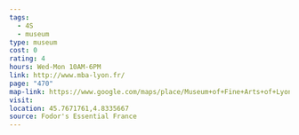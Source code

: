 ```yaml
---
tags:
  - 4S
  - museum
type: museum
cost: 0
rating: 4
hours: Wed-Mon 10AM-6PM
link: http://www.mba-lyon.fr/
page: "470"
map-link: https://www.google.com/maps/place/Museum+of+Fine+Arts+of+Lyon/@45.7668765,4.8326549,19.25z/data=!3m1!5s0x47f4eafeb5826621:0xb57f7388b59505e5!4m6!3m5!1s0x47f4eafeee747451:0x1782e78fe3937e6f!8m2!3d45.7671097!4d4.8336191!16s%2Fm%2F0g9z0z9?entry=ttu&g_ep=EgoyMDI0MTAwMi4xIKXMDSoASAFQAw%3D%3D
visit: 
location: 45.7671761,4.8335667
source: Fodor's Essential France
---
```

